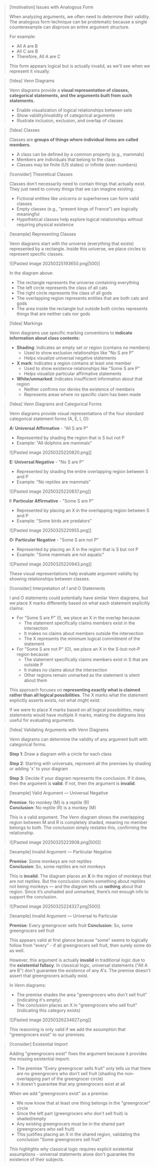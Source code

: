 > [!motivation] Issues with Analogous Form
> 
> When analyzing arguments, we often need to determine their validity. The analogous form technique can be problematic because a single counterexample can disprove an entire argument structure.
> 
> For example:
> 
> - All A are B
> - All C are B
> - Therefore, All A are C
> 
> This form appears logical but is actually invalid, as we'll see when we represent it visually.

> [!idea] Venn Diagrams
> 
> Venn diagrams provide a **visual representation of classes, categorical statements, and the arguments built from such statements.**
> 
> - Enable visualization of logical relationships between sets
> - Show validity/invalidity of categorical arguments
> - Illustrate inclusion, exclusion, and overlap of classes

> [!idea] Classes
> 
> Classes are **groups of things where individual items are called members.**
> 
> - A class can be defined by a common property (e.g., mammals)
> - Members are individuals that belong to the class
> - Classes may be finite (US states) or infinite (even numbers)

> [!consider] Theoretical Classes
> 
> Classes don't necessarily need to contain things that actually exist. They just need to convey things that we can imagine existing.
> 
> - Fictional entities like unicorns or superheroes can form valid classes
> - Empty classes (e.g., "present kings of France") are logically meaningful
> - Hypothetical classes help explore logical relationships without requiring physical existence

> [!example] Representing Classes
> 
> Venn diagrams start with the universe (everything that exists) represented by a rectangle. Inside this universe, we place circles to represent specific classes.
> 
> ![[Pasted image 20250325193650.png|500]]
> 
> In the diagram above:
> 
> - The rectangle represents the universe containing everything
> - The left circle represents the class of all cats
> - The right circle represents the class of all gods
> - The overlapping region represents entities that are both cats and gods
> - The area inside the rectangle but outside both circles represents things that are neither cats nor gods

> [!idea] Markings
> 
> Venn diagrams use specific marking conventions to **indicate information about class contents:**
> 
> - **Shading**: Indicates an empty set or region (contains no members)
>     - Used to show exclusion relationships like "No S are P"
>     - Helps visualize universal negative statements
> - **X mark**: Indicates a region contains at least one member
>     - Used to show existence relationships like "Some S are P"
>     - Helps visualize particular affirmative statements
> - **White/unmarked**: Indicates insufficient information about that region
>     - Neither confirms nor denies the existence of members
>     - Represents areas where no specific claim has been made

> [!idea] Venn Diagrams and Categorical Forms
> 
> Venn diagrams provide visual representations of the four standard categorical statement forms (A, E, I, O):
> 
> **A: Universal Affirmative** - "All S are P"
> 
> - Represented by shading the region that is S but not P
> - Example: "All dolphins are mammals"
> 
> ![[Pasted image 20250325220820.png]]
> 
> **E: Universal Negative** - "No S are P"
> 
> - Represented by shading the entire overlapping region between S and P
> - Example: "No reptiles are mammals"
> 
> ![[Pasted image 20250325220837.png]]
> 
> **I: Particular Affirmative** - "Some S are P"
> 
> - Represented by placing an X in the overlapping region between S and P
> - Example: "Some birds are predators"
> 
> ![[Pasted image 20250325220955.png]]
> 
> **O: Particular Negative** - "Some S are not P"
> 
> - Represented by placing an X in the region that is S but not P
> - Example: "Some mammals are not aquatic"
> 
>![[Pasted image 20250325220943.png]]
> 
> These visual representations help evaluate argument validity by showing relationships between classes.

> [!consider] Interpretation of I and O Statements
> 
> I and O statements could potentially have similar Venn diagrams, but we place X marks differently based on what each statement explicitly claims:
> 
> - For "Some S are P" (I), we place an X in the overlap because:
>     - The statement specifically claims members exist in the intersection
>     - It makes no claims about members outside the intersection
>     - The X represents the minimum logical commitment of the statement
> - For "Some S are not P" (O), we place an X in the S-but-not-P region because:
>     - The statement specifically claims members exist in S that are outside P
>     - It makes no claims about the intersection
>     - Other regions remain unmarked as the statement is silent about them
> 
> This approach focuses on **representing exactly what is claimed rather than all logical possibilities**. The X marks what the statement explicitly asserts exists, not what might exist.
> 
> If we were to place X marks based on all logical possibilities, many statements would have multiple X marks, making the diagrams less useful for evaluating arguments.

> [!idea] Validating Arguments with Venn Diagrams
> 
> Venn diagrams can determine the validity of any argument built with categorical forms. 
> 
> **Step 1**: Draw a diagram with a circle for each class
> 
> **Step 2**: Starting with universals, represent all the premises by shading or adding 'x' to your diagram
> 
> **Step 3**: Decide if your diagram represents the conclusion. If it does, then the argument is **valid**. If not, then the argument is **invalid**.

> [!example] Valid Argument — Universal Negative
> 
> **Premise**: No monkey (M) is a reptile (R)  
> **Conclusion**: No reptile (R) is a monkey (M)
> 
> This is a valid argument. The Venn diagram shows the overlapping region between M and R is completely shaded, meaning no member belongs to both. The conclusion simply restates this, confirming the relationship.
> 
> ![[Pasted image 20250325223908.png|500]]

> [!example] Invalid Argument — Particular Negative
> 
> **Premise**: Some monkeys are not reptiles  
> **Conclusion**: So, some reptiles are not monkeys
> 
> This is **invalid**. The diagram places an **X** in the region of monkeys that are not reptiles. But the conclusion claims something about reptiles not being monkeys — and the diagram tells us **nothing** about that region. Since it’s unshaded and unmarked, there’s not enough info to support the conclusion.
> 
> ![[Pasted image 20250325224327.png|500]]


> [!example] Invalid Argument — Universal to Particular
> 
> **Premise**: Every greengrocer sells fruit **Conclusion**: So, some greengrocers sell fruit
> 
> This appears valid at first glance because "some" seems to logically follow from "every" - if all greengrocers sell fruit, then surely some do as well.
> 
> However, this argument is actually **invalid** in traditional logic due to the **existential fallacy**. In classical logic, universal statements ("All A are B") don't guarantee the existence of any A's. The premise doesn't assert that greengrocers actually exist.
> 
> In Venn diagrams:
> 
> - The premise shades the area "greengrocers who don't sell fruit" (indicating it's empty)
> - The conclusion places an X in "greengrocers who sell fruit" (indicating this category exists)
> 
> ![[Pasted image 20250326234627.png]]
> 
> This reasoning is only valid if we add the assumption that "greengrocers exist" to our premises.

> [!consider] Existential Import
> 
> Adding "greengrocers exist" fixes the argument because it provides the missing existential import:
> 
> - The premise "Every greengrocer sells fruit" only tells us that there are no greengrocers who don't sell fruit (shading the non-overlapping part of the greengrocer circle)
> - It doesn't guarantee that any greengrocers exist at all
> 
> When we add "greengrocers exist" as a premise:
> 
> - We now know that at least one thing belongs in the "greengrocer" circle
> - Since the left part (greengrocers who don't sell fruit) is shaded/empty
> - Any existing greengrocers must be in the shared part (greengrocers who sell fruit)
> - This justifies placing an X in the shared region, validating the conclusion "Some greengrocers sell fruit"
> 
> This highlights why classical logic requires explicit existential assumptions - universal statements alone don't guarantee the existence of their subjects.